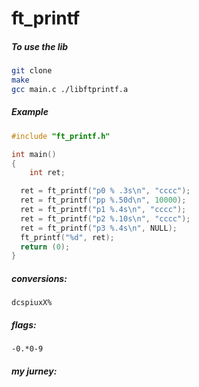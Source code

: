 # ft_printf

##### To use the lib

```sh
git clone
make
gcc main.c ./libftprintf.a
```

##### Example
```C
#include "ft_printf.h"

int	main()
{
	int	ret;

  ret =	ft_printf("p0 % .3s\n", "cccc");
  ret =	ft_printf("pp %.50d\n", 10000);
  ret =	ft_printf("p1 %.4s\n", "cccc");
  ret =	ft_printf("p2 %.10s\n", "cccc");
  ret =	ft_printf("p3 %.4s\n", NULL);
  ft_printf("%d", ret);
  return (0);
}
```

##### conversions:

`dcspiuxX%`

##### flags:

`-0.*0-9`

##### my jurney:
